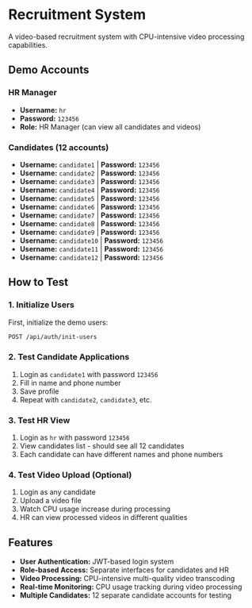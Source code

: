# Recruitment System

A video-based recruitment system with CPU-intensive video processing capabilities.

## Demo Accounts

### HR Manager
- **Username:** `hr`
- **Password:** `123456`
- **Role:** HR Manager (can view all candidates and videos)

### Candidates (12 accounts)
- **Username:** `candidate1` | **Password:** `123456`
- **Username:** `candidate2` | **Password:** `123456`
- **Username:** `candidate3` | **Password:** `123456`
- **Username:** `candidate4` | **Password:** `123456`
- **Username:** `candidate5` | **Password:** `123456`
- **Username:** `candidate6` | **Password:** `123456`
- **Username:** `candidate7` | **Password:** `123456`
- **Username:** `candidate8` | **Password:** `123456`
- **Username:** `candidate9` | **Password:** `123456`
- **Username:** `candidate10` | **Password:** `123456`
- **Username:** `candidate11` | **Password:** `123456`
- **Username:** `candidate12` | **Password:** `123456`

## How to Test

### 1. Initialize Users
First, initialize the demo users:
```bash
POST /api/auth/init-users
```

### 2. Test Candidate Applications
1. Login as `candidate1` with password `123456`
2. Fill in name and phone number
3. Save profile
4. Repeat with `candidate2`, `candidate3`, etc.

### 3. Test HR View
1. Login as `hr` with password `123456`
2. View candidates list - should see all 12 candidates
3. Each candidate can have different names and phone numbers

### 4. Test Video Upload (Optional)
1. Login as any candidate
2. Upload a video file
3. Watch CPU usage increase during processing
4. HR can view processed videos in different qualities

## Features

- **User Authentication:** JWT-based login system
- **Role-based Access:** Separate interfaces for candidates and HR
- **Video Processing:** CPU-intensive multi-quality video transcoding
- **Real-time Monitoring:** CPU usage tracking during video processing
- **Multiple Candidates:** 12 separate candidate accounts for testing
